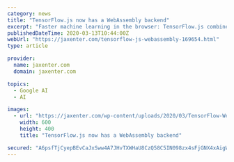 ```yaml
---
category: news
title: "TensorFlow.js now has a WebAssembly backend"
excerpt: "Faster machine learning in the browser: TensorFlow.js combines ML and JavaScript, and now the open source library works with a brand-new WebAssembly backend! It offers an alternative to the WebGL backend to provide benefits in certain use cases."
publishedDateTime: 2020-03-13T10:44:00Z
webUrl: "https://jaxenter.com/tensorflow-js-webassembly-169654.html"
type: article

provider:
  name: jaxenter.com
  domain: jaxenter.com

topics:
  - Google AI
  - AI

images:
  - url: "https://jaxenter.com/wp-content/uploads/2020/03/TensorFlow-WebAssembly.jpg"
    width: 600
    height: 400
    title: "TensorFlow.js now has a WebAssembly backend"

secured: "A6psfTjCyepBEvCaJxSww4A7JHvTXWHaU8CzQ58C5IN098zx4sFjGNX4xAigWDIiPJ7vWkcHCNitpBSR5VEq4wza4vpzxeHIx/HAP3mrd5J4gb/RXCDHAnPiWANwJg3ago67FyAhKCGmbPMM+9Gb5UXXuVdrcWb7wuWHlgUxXe3ttGvT1kxeTldjkJmoznxVfaJNLO7PdcdRtJivQ+lrLHSYB0Sl+1xSSLcVDc6AEZ2xyrBBOfW0MYZoNCRjO3WLviLlW6DxDC6QQ86Hnd7exfQdJCU28Aqk8SsCuC9XkZqG8MrOVYLir9FBFP2wA14C;ymXsU4d599CbRKJ0oInm/A=="
---
```


